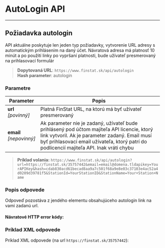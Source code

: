 # AutoLogin API

---
## Požiadavka autologin
API aktuálne poskytuje len jeden typ požiadavky, vytvorenie URL adresy s automatickým 
prihlásenim na daný účet. Návratová adresa má platnosť 10 minút a po použití linky po vypršaní 
platnosti, bude užívateľ presmerovaný na prihlasovací formulár

> **Dopytovaná URL**: ```https://www.finstat.sk/api/autologin```<br />
> **Hash parameter**: autologin
### Parametre
| Parameter | Popis |
| ----------- | ----------- |
| **url**<br />*[povinný]*| Platná FinStat URL, na ktorú má byť užívateľ presmerovaný |
| **email**<br />*[nepovinný]*| Ak parameter nie je zadaný, užívateľ bude prihlásený pod účtom majiteľa API licencie, ktorý link vytvoril. Ak je parameter zadaný. Email musí byť prihlasovací email užívateľa, ktorý patrí do podlicencií majiteľa API. Inak vráti chybu |

[](../parts/parameters.md ':include')

> **Príklad volania:** ```https://www.finstat.sk/api/autologin?url=https://finstat.sk/35757442&email=email@domena.tldapikey=YourAPIKey&hash=cdab830acd61becad8aa9a7c501f68a9e8e03c37103e4ac52a4d0209d39781f5&StationId=YourStationID&StationName=Your+Station+Name```

### Popis odpovede
Odpoveď pozostáva z jendého elementu obsahujúceho autologin link na vami zadanú url.


#### Návratové HTTP error kódy:
[](../parts/httperrorcodes.md ':include')

### Príklad XML odpovede
Príklad XML odpovede (na url `https://finstat.sk/35757442`):

[](../../examples/autologin.md ':include')